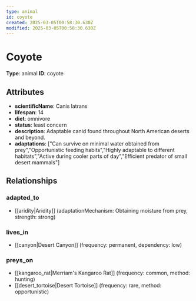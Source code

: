 ```yaml
---
type: animal
id: coyote
created: 2025-03-05T00:58:30.630Z
modified: 2025-03-05T00:58:30.630Z
---
```


# Coyote

**Type**: animal
**ID**: coyote

## Attributes

- **scientificName**: Canis latrans
- **lifespan**: 14
- **diet**: omnivore
- **status**: least concern
- **description**: Adaptable canid found throughout North American deserts and beyond.
- **adaptations**: ["Can survive on minimal water obtained from prey","Opportunistic feeding habits","Highly adaptable to different habitats","Active during cooler parts of day","Efficient predator of small desert mammals"]

## Relationships

### adapted_to

- [[aridity|Aridity]] (adaptationMechanism: Obtaining moisture from prey, strength: strong)

### lives_in

- [[canyon|Desert Canyon]] (frequency: permanent, dependency: low)

### preys_on

- [[kangaroo_rat|Merriam's Kangaroo Rat]] (frequency: common, method: hunting)
- [[desert_tortoise|Desert Tortoise]] (frequency: rare, method: opportunistic)

